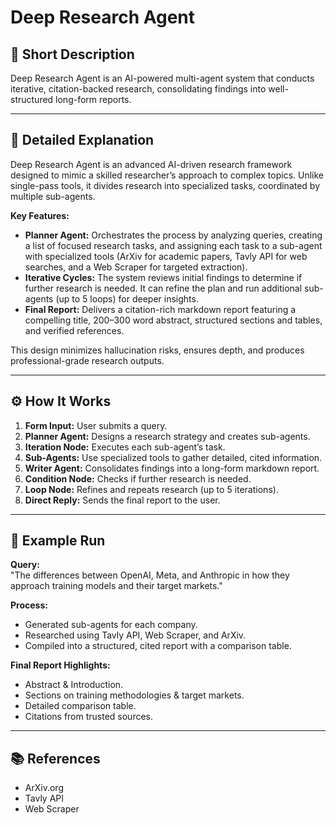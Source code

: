 # Deep Research Agent

## 📌 Short Description

Deep Research Agent is an AI-powered multi-agent system that conducts iterative, citation-backed research, consolidating findings into well-structured long-form reports.

---

## 📖 Detailed Explanation

Deep Research Agent is an advanced AI-driven research framework designed to mimic a skilled researcher’s approach to complex topics. Unlike single-pass tools, it divides research into specialized tasks, coordinated by multiple sub-agents.

**Key Features:**
- **Planner Agent:** Orchestrates the process by analyzing queries, creating a list of focused research tasks, and assigning each task to a sub-agent with specialized tools (ArXiv for academic papers, Tavly API for web searches, and a Web Scraper for targeted extraction).
- **Iterative Cycles:** The system reviews initial findings to determine if further research is needed. It can refine the plan and run additional sub-agents (up to 5 loops) for deeper insights.
- **Final Report:** Delivers a citation-rich markdown report featuring a compelling title, 200–300 word abstract, structured sections and tables, and verified references.

This design minimizes hallucination risks, ensures depth, and produces professional-grade research outputs.

---

## ⚙️ How It Works

1. **Form Input:** User submits a query.
2. **Planner Agent:** Designs a research strategy and creates sub-agents.
3. **Iteration Node:** Executes each sub-agent’s task.
4. **Sub-Agents:** Use specialized tools to gather detailed, cited information.
5. **Writer Agent:** Consolidates findings into a long-form markdown report.
6. **Condition Node:** Checks if further research is needed.
7. **Loop Node:** Refines and repeats research (up to 5 iterations).
8. **Direct Reply:** Sends the final report to the user.

---

## 🧪 Example Run

**Query:**  
"The differences between OpenAI, Meta, and Anthropic in how they approach training models and their target markets."

**Process:**
- Generated sub-agents for each company.
- Researched using Tavly API, Web Scraper, and ArXiv.
- Compiled into a structured, cited report with a comparison table.

**Final Report Highlights:**
- Abstract & Introduction.
- Sections on training methodologies & target markets.
- Detailed comparison table.
- Citations from trusted sources.

---

## 📚 References

- ArXiv.org
- Tavly API
- Web Scraper